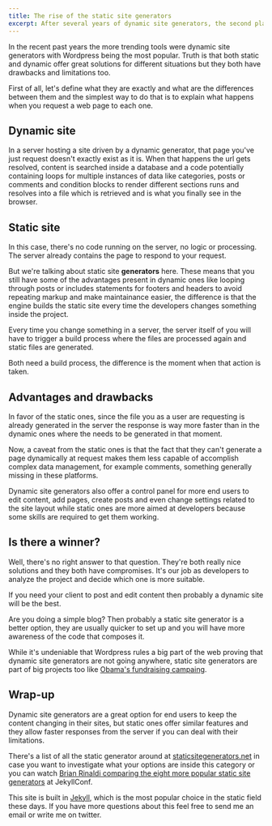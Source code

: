 ```yaml
---
title: The rise of the static site generators
excerpt: After several years of dynamic site generators, the second player is asking for a challenge. They are getting more powerful, easier to set and becoming more compelling tools run most web projects.
---
```


In the recent past years the more trending tools were dynamic site generators with Wordpress being the most popular. Truth is that both static and dynamic offer great solutions for different situations but they both have drawbacks and limitations too.

First of all, let's define what they are exactly and what are the differences between them and the simplest way to do that is to explain what happens when you request a web page to each one.

## Dynamic site

In a server hosting a site driven by a dynamic generator, that page you've just request doesn't exactly exist as it is. When that happens the url gets resolved, content is searched inside a database and a code potentially containing loops for multiple instances of data like categories, posts or comments and condition blocks to render different sections runs and resolves into a file which is retrieved and is what you finally see in the browser.

## Static site

In this case, there's no code running on the server, no logic or processing. The server already contains the page to respond to your request.

But we're talking about static site **generators** here. These means that you still have some of the advantages present in dynamic ones like looping through posts or includes statements for footers and headers to avoid repeating markup and make maintainance easier, the difference is that the engine builds the static site every time the developers changes something inside the project.

Every time you change something in a server, the server itself of you will have to trigger a build process where the files are processed again and static files are generated.

Both need a build process, the difference is the moment when that action is taken.

## Advantages and drawbacks

In favor of the static ones, since the file you as a user are requesting is already generated in the server the response is way more faster than in the dynamic ones where the needs to be generated in that moment.

Now, a caveat from the static ones is that the fact that they can't generate a page dynamically at request makes them less capable of accomplish complex data management, for example comments, something generally missing in these platforms.

Dynamic site generators also offer a control panel for more end users to edit content, add pages, create posts and even change settings related to the site layout while static ones are more aimed at developers because some skills are required to get them working.

## Is there a winner?

Well, there's no right answer to that question. They're both really nice solutions and they both have compromises. It's our job as developers to analyze the project and decide which one is more suitable.

If you need your client to post and edit content then probably a dynamic site will be the best.

Are you doing a simple blog? Then probably a static site generator is a better option, they are usually quicker to set up and you will have more awareness of the code that composes it.

While it's undeniable that Wordpress rules a big part of the web proving that dynamic site generators are not going anywhere, static site generators are part of big projects too like [Obama's fundraising campaing](//kylerush.net/blog/meet-the-obama-campaigns-250-million-fundraising-platform/).

## Wrap-up

Dynamic site generators are a great option for end users to keep the content changing in their sites, but static ones offer similar features and they allow faster responses from the server if you can deal with their limitations.

There's a list of all the static generator around at [staticsitegenerators.net](//staticsitegenerators.net/) in case you want to investigate what your options are inside this category or you can watch [Brian Rinaldi comparing the eight more popular static site generators](//www.youtube.com/watch?v=vT7DhK5zbv0) at JekyllConf</a>.

This site is built in [Jekyll](//jekyllrb.com/), which is the most popular choice in the static field these days. If you have more questions about this feel free to send me an email or write me on twitter.
